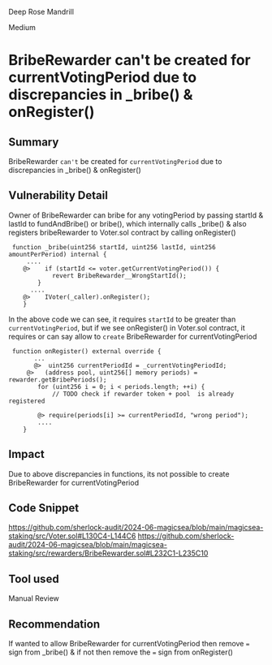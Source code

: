 Deep Rose Mandrill

Medium

# BribeRewarder can't be created for currentVotingPeriod due to discrepancies in _bribe() & onRegister()

## Summary
BribeRewarder `can't` be created for `currentVotingPeriod` due to discrepancies in _bribe() & onRegister()

## Vulnerability Detail
Owner of BribeRewarder can bribe for any votingPeriod by passing startId & lastId to fundAndBribe() or bribe(), which internally calls _bribe() & also registers bribeRewarder to Voter.sol contract by calling onRegister()
```solidity
 function _bribe(uint256 startId, uint256 lastId, uint256 amountPerPeriod) internal {
     ....
    @>    if (startId <= voter.getCurrentVotingPeriod()) {
            revert BribeRewarder__WrongStartId();
        }
      ....
    @>    IVoter(_caller).onRegister();
    }
```
In the above code we can see, it requires `startId` to be greater than `currentVotingPeriod`, but if we see onRegister() in Voter.sol contract, it requires or can say allow to `create` BribeRewarder for currentVotingPeriod
```solidity
 function onRegister() external override {
       ...
       @>  uint256 currentPeriodId = _currentVotingPeriodId;
     @>   (address pool, uint256[] memory periods) = rewarder.getBribePeriods();
        for (uint256 i = 0; i < periods.length; ++i) {
            // TODO check if rewarder token + pool  is already registered

        @> require(periods[i] >= currentPeriodId, "wrong period");
        ....
    }
```

## Impact
Due to above discrepancies in functions, its not possible to create BribeRewarder for currentVotingPeriod

## Code Snippet
https://github.com/sherlock-audit/2024-06-magicsea/blob/main/magicsea-staking/src/Voter.sol#L130C4-L144C6
https://github.com/sherlock-audit/2024-06-magicsea/blob/main/magicsea-staking/src/rewarders/BribeRewarder.sol#L232C1-L235C10

## Tool used
Manual Review

## Recommendation
If wanted to allow BribeRewarder for currentVotingPeriod then remove `=` sign from _bribe() & if not then remove the `=` sign from onRegister()